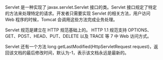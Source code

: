 Servlet 是一种实现了 javax.servlet.Servlet 接口的类。Servlet 接口规定了特定的方法来处理特定的请求。开发者只需要实现 Servlet 的相关方法，用户访问 Web 程序的时候，Tomcat 会调用这些方法完成业务处理。

Servlet 规范是建立在 HTTP 规范基础上的。 HTTP 1.1 规范支持 OPTIONS、GET、POST、HEAD、PUT、DELETE 以及 TRACE 等 7 中 Web 访问方式。

Servlet 还有一个方法 long getLastModified(HttpServletRequest request)，返回该文档的最后修改时间，默认为-1，表示该文档永远是最新的。
